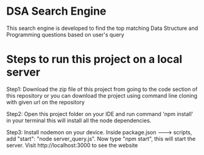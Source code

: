 # DSA Search Engine
This search engine is developed to find the top matching Data Structure and Programming questions based on user's query

# Steps to run this project on a local server
Step1: Download the zip file of this project from going to the code section of this repository or you can download the project using command line cloning with given url on the repository

Step2: Open this project folder on your IDE and run command 'npm install' in your terminal this will install all the node dependencies.

Step3: Install nodemon on your device. Inside package.json ---> scripts, add "start": "node server_query.js". Now type "npm start", this will start the server. Visit http://localhost:3000 to see the website

